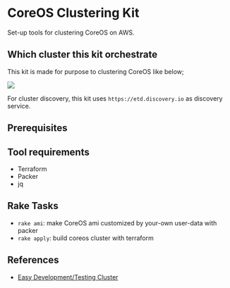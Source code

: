 CoreOS Clustering Kit
======================

Set-up tools for clustering CoreOS on AWS.

Which cluster this kit orchestrate
--------------------------

This kit is made for purpose to clustering CoreOS like below;

![](https://dl.dropboxusercontent.com/u/10177896/coreos-cluster.png)

For cluster discovery, this kit uses `https://etd.discovery.io` as discovery service.

Prerequisites
-------------

## Tool requirements

- Terraform
- Packer
- jq


Rake Tasks
-----------

- `rake ami`:  make CoreOS ami customized by your-own user-data with packer
- `rake apply`: build coreos cluster with terraform

References
-----------

- [Easy Development/Testing Cluster](https://coreos.com/docs/cluster-management/setup/cluster-architectures/)
